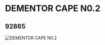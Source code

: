 # DEMENTOR CAPE N0.2
## 92865
![DEMENTOR CAPE N0.2](https://lc-www-live-s.legocdn.com/media/bricks/5/2/4597417.jpg)